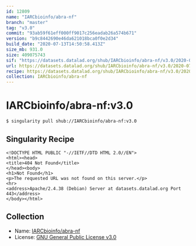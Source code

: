 ```yaml
---
id: 12809
name: "IARCbioinfo/abra-nf"
branch: "master"
tag: "v3.0"
commit: "93ab59f61eff000ff9017c256eadab26a574b671"
version: "b9c8442690e46da621018bca0f0e2d34"
build_date: "2020-07-13T14:50:58.413Z"
size_mb: 931.0
size: 409075743
sif: "https://datasets.datalad.org/shub/IARCbioinfo/abra-nf/v3.0/2020-07-13-93ab59f6-b9c84426/b9c8442690e46da621018bca0f0e2d34.sif"
url: https://datasets.datalad.org/shub/IARCbioinfo/abra-nf/v3.0/2020-07-13-93ab59f6-b9c84426/
recipe: https://datasets.datalad.org/shub/IARCbioinfo/abra-nf/v3.0/2020-07-13-93ab59f6-b9c84426/Singularity
collection: IARCbioinfo/abra-nf
---
```


# IARCbioinfo/abra-nf:v3.0

```bash
$ singularity pull shub://IARCbioinfo/abra-nf:v3.0
```

## Singularity Recipe

```singularity
<!DOCTYPE HTML PUBLIC "-//IETF//DTD HTML 2.0//EN">
<html><head>
<title>404 Not Found</title>
</head><body>
<h1>Not Found</h1>
<p>The requested URL was not found on this server.</p>
<hr>
<address>Apache/2.4.38 (Debian) Server at datasets.datalad.org Port 443</address>
</body></html>
```

## Collection

 - Name: [IARCbioinfo/abra-nf](https://github.com/IARCbioinfo/abra-nf)
 - License: [GNU General Public License v3.0](https://api.github.com/licenses/gpl-3.0)

